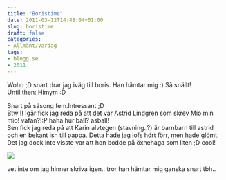 ```yaml
---
title: "Boristime"
date: 2011-03-12T14:48:04+01:00
slug: boristime
draft: false
categories:
- Allmänt/Vardag
tags:
- blogg.se
- 2011
---
```

Woho ;D snart drar jag iväg till boris. Han hämtar mig :) Så snällt!  
Until then: Himym :D  
  
Snart på säsong fem.Intressant ;D  
Btw !! Igår fick jag reda på att det var Astrid Lindgren som skrev Mio min mio! vafan?!:P haha hur ball? asball!  
Sen fick jag reda på att Karin alvtegen (stavning..?) är barnbarn till astrid och en bekant ish till pappa. Detta hade jag iofs hört förr, men hade glömt. Det jag dock inte visste var att hon bodde på öxnehaga som liten ;D cool!  
  
  
![](/assets/images/blogg.se/miominmio_137182865.jpg)  
  
vet inte om jag hinner skriva igen.. tror han hämtar mig ganska snart tbh..